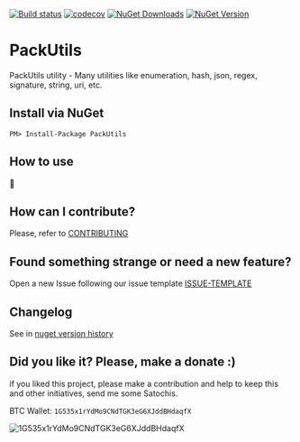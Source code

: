 [![Build status](https://ci.appveyor.com/api/projects/status/e50c386k68c9dy7j/branch/master?svg=true)](https://ci.appveyor.com/project/ThiagoBarradas/packutils/branch/master)
[![codecov](https://codecov.io/gh/ThiagoBarradas/packutils/branch/master/graph/badge.svg)](https://codecov.io/gh/ThiagoBarradas/packutils)
[![NuGet Downloads](https://img.shields.io/nuget/dt/PackUtils.svg)](https://www.nuget.org/packages/PackUtils/)
[![NuGet Version](https://img.shields.io/nuget/v/PackUtils.svg)](https://www.nuget.org/packages/PackUtils/)

# PackUtils

PackUtils utility - Many utilities like enumeration, hash, json, regex, signature, string, uri, etc.

## Install via NuGet

```
PM> Install-Package PackUtils
```

## How to use

:construction:

## How can I contribute?
Please, refer to [CONTRIBUTING](CONTRIBUTING.md)

## Found something strange or need a new feature?
Open a new Issue following our issue template [ISSUE-TEMPLATE](ISSUE-TEMPLATE.md)

## Changelog
See in [nuget version history](https://www.nuget.org/packages/PackUtils)

## Did you like it? Please, make a donate :)

if you liked this project, please make a contribution and help to keep this and other initiatives, send me some Satochis.

BTC Wallet: `1G535x1rYdMo9CNdTGK3eG6XJddBHdaqfX`

![1G535x1rYdMo9CNdTGK3eG6XJddBHdaqfX](https://i.imgur.com/mN7ueoE.png)
